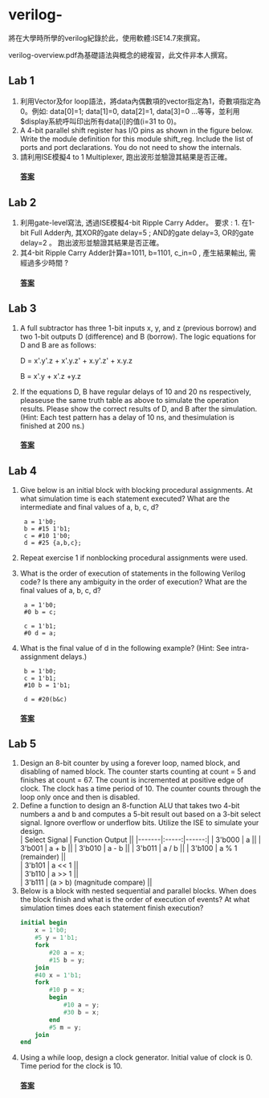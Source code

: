# verilog- 
將在大學時所學的verilog紀錄於此，使用軟體:ISE14.7來撰寫。

verilog-overview.pdf為基礎語法與概念的總複習，此文件非本人撰寫。
## Lab 1  
1. 利用Vector及for loop語法，將data內偶數項的vector指定為1，奇數項指定為0。例如: data[0]=1; data[1]=0, data[2]=1, data[3]=0 …等等，並利用$display系統呼叫印出所有data[i]的值(i=31 to 0)。
2. A 4-bit parallel shift register has I/O pins as shown in the figure below. Write the module definition for this module shift_reg. Include the list of ports and port declarations. You do not need to show the internals.
3. 請利用ISE模擬4 to 1 Multiplexer, 跑出波形並驗證其結果是否正確。
    #### [答案](https://github.com/stormteeth/verilog-/tree/main/Lab%201)                                      
## Lab 2
1. 利用gate-level寫法, 透過ISE模擬4-bit Ripple Carry Adder。
要求 : 1. 在1-bit Full Adder內, 其XOR的gate delay=5 ; AND的gate delay=3, OR的gate delay=2 。
跑出波形並驗證其結果是否正確。
2. 其4-bit Ripple Carry Adder計算a=1011, b=1101, c_in=0 , 產生結果輸出, 需經過多少時間 ?
    #### [答案](https://github.com/stormteeth/verilog-/tree/main/Lab%201)
## Lab 3
1. A full subtractor has three 1-bit inputs x, y, and z (previous borrow) and two 1-bit outputs D (difference) and B (borrow). The logic equations for D and B are as follows: 

    D = x'.y'.z + x'.y.z' + x.y'.z' + x.y.z 
    
    B = x'.y + x'.z +y.z 
2. If the equations D, B have regular delays of 10 and 20 ns respectively, pleaseuse the same truth table as above to simulate the operation results. Please show the correct results of D, and B after the simulation. (Hint: Each test pattern has a delay of 10 ns, and thesimulation is finished at 200 ns.) 
    #### [答案](https://github.com/stormteeth/verilog-/tree/main/Lab%201)
## Lab 4
1. Give below is an initial block with blocking procedural assignments. At what simulation time is each statement executed? What are the intermediate and final values of a, b, c, d? 

        a = 1'b0;
        b = #15 1'b1;
        c = #10 1'b0;
        d = #25 {a,b,c};

2. Repeat exercise 1 if nonblocking procedural assignments were used. 
3. What is the order of execution of statements in the following Verilog code? Is there any ambiguity in the order of execution? What are the final values of a, b, c, d? 

        a = 1'b0;
        #0 b = c;
        
        c = 1'b1;
        #0 d = a;
        
4. What is the final value of d in the following example? (Hint: See intra-assignment delays.) 
        
        b = 1'b0;
        c = 1'b1;
        #10 b = 1'b1;
        
        d = #20(b&c)
    #### [答案](https://github.com/stormteeth/verilog-/tree/main/Lab%201)      
## Lab 5
1. Design an 8-bit counter by using a forever loop, named block, and disabling of named block. The counter starts counting at count = 5 and finishes at count = 67. The count is incremented at positive edge of clock. The clock has a time period of 10. The counter counts through the loop only once and then is disabled. 
2. Define a function to design an 8-function ALU that takes two 4-bit numbers a and b and computes a 5-bit result out based on a 3-bit select signal. Ignore overflow or underflow bits. Utilize the ISE to simulate your design.  
    | Select Signal | Function Output ||
    |-------|:-----:|------:|
    | 3'b000   |  a  ||
    | 3'b001   |  a + b  ||
    | 3'b010   |  a - b  ||
    | 3'b011   |  a / b  ||
    | 3'b100   |  a % 1 (remainder) ||    
    | 3'b101   |  a << 1 ||  
    | 3'b110   |  a >> 1 ||   
    | 3'b111   |  (a > b) (magnitude compare) ||
3. Below is a block with nested sequential and parallel blocks. When does the block finish and what is the order of execution of events? At what simulation times does each statement finish execution? 
    ```verilog
    initial begin
        x = 1'b0;
        #5 y = 1'b1;
        fork
            #20 a = x;
            #15 b = y;
        join
        #40 x = 1'b1;
        fork
            #10 p = x;
            begin
                #10 a = y;
                #30 b = x;
            end
            #5 m = y;
        join
    end
    ```
4. Using a while loop, design a clock generator. Initial value of clock is 0. Time period for the clock is 10. 
    #### [答案](https://github.com/stormteeth/verilog-/tree/main/Lab%201)
